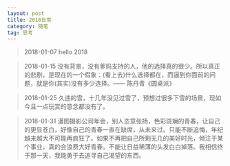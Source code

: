 ```yaml
---
layout: post
title: 2018日常
category: 随笔
tag: 思考
---
```


> 2018-01-07 hello 2018

> 2018-01-15 没有背景，没有爹妈支持的人，他的选择真的很少。所以真正的悲剧，是现在的一个假象：(看上去)什么选择都在，而逼到你面前的问题，就是你(其实)没有多少选择。—— 陈丹青《圆桌派》

> 2018-01-25 久违的雪，十几年没见过雪了，预想过很多下雪的场景，现如今且一点玩赏的意念都没有了。

> 2018-01-31 漫图摄影公司年会，别人恣意张扬，色彩斑斓的青春，让自己的更显苍白，好像自己的青春一直在缺席，从未来过。只能不断追悔，年纪越来越大不可能再疯狂了。如果不再把自己所剩无几的美好时光，倾注于某个事业，真的会浪费大好青春。不能让日益稀薄的头发白白掉落。我相信终于那一天，我能勇于去追寻自己渴望的东西。
